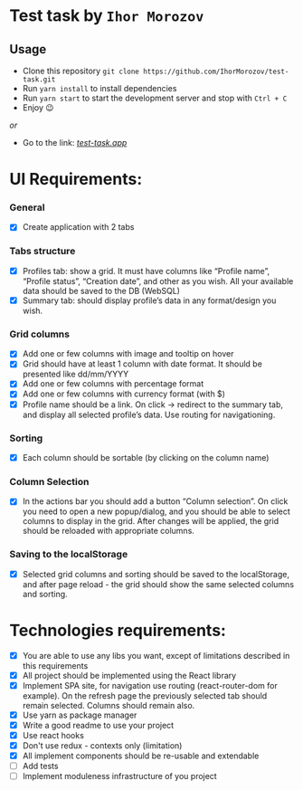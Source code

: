 # Test task by `Ihor Morozov`
## Usage
* Clone this repository `git clone https://github.com/IhorMorozov/test-task.git`
* Run `yarn install` to install dependencies
* Run `yarn start` to start the development server and stop with `Ctrl + C`
* Enjoy 😉

*or*

* Go to the link: *[test-task.app](https://test-task-ihormorozov.vercel.app/profile)*

# UI Requirements:

### General
- [x] Create application with 2 tabs

### Tabs structure
- [x] Profiles tab: show a grid. It must have columns like “Profile name”, “Profile status”, “Creation date”, and other as you wish. All your available data should be saved to the DB (WebSQL)
- [x] Summary tab: should display profile’s data in any format/design you wish.

### Grid columns
- [x] Add one or few columns with image and tooltip on hover
- [x] Grid should have at least 1 column with date format. It should be presented like dd/mm/YYYY
- [x] Add one or few columns with percentage format
- [x] Add one or few columns with currency format (with $)
- [x] Profile name should be a link. On click -> redirect to the summary tab, and display all selected profile’s data. Use routing for navigationing.

### Sorting
- [x] Each column should be sortable (by clicking on the column name)

### Column Selection 
- [x] In the actions bar you should add a button “Column selection”. On click you need to open a new popup/dialog, and you should be able to select columns to display in the grid. After changes will be applied, the grid should be reloaded with appropriate columns.

### Saving to the localStorage
- [x] Selected grid columns and sorting should be saved to the localStorage, and after page reload  - the grid should show the same selected columns and sorting.


# Technologies requirements:
- [x] You are able to use any libs you want, except of limitations described in this requirements
- [x] All project should be implemented using the React library
- [x] Implement SPA site, for navigation use routing (react-router-dom for example). On the refresh page the previously selected tab should remain selected. Columns should remain also.
- [x] Use yarn as package manager
- [x] Write a good readme to use your project
- [x] Use react hooks
- [x] Don't use redux - contexts only (limitation)
- [x] All implement components should be re-usable and extendable
- [ ] Add tests
- [ ] Implement moduleness infrastructure of you project
